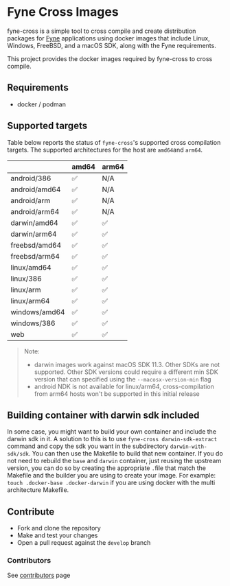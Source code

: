 # Fyne Cross Images

fyne-cross is a simple tool to cross compile and create distribution packages
for [Fyne](https://fyne.io) applications using docker images that include Linux, 
Windows, FreeBSD, and a macOS SDK, along with the Fyne
requirements.

This project provides the docker images required by fyne-cross to cross compile.

## Requirements

- docker / podman

## Supported targets

Table below reports the status of `fyne-cross`'s supported cross compilation targets.
The supported architectures for the host are `amd64`and `arm64`. 

|                | amd64              | arm64 |
| -------------- | ------------------ | ----- |
| android/386    | :white_check_mark: |  N/A  |
| android/amd64  | :white_check_mark: |  N/A  |
| android/arm    | :white_check_mark: |  N/A  |
| android/arm64  | :white_check_mark: |  N/A  |
| darwin/amd64   | :white_check_mark: | :white_check_mark: |
| darwin/arm64   | :white_check_mark: | :white_check_mark: |
| freebsd/amd64  | :white_check_mark: | :white_check_mark: |
| freebsd/arm64  | :white_check_mark: | :white_check_mark: |
| linux/amd64    | :white_check_mark: | :white_check_mark: |
| linux/386      | :white_check_mark: | :white_check_mark: |
| linux/arm      | :white_check_mark: | :white_check_mark: |
| linux/arm64    | :white_check_mark: | :white_check_mark: |
| windows/amd64  | :white_check_mark: | :white_check_mark: |
| windows/386    | :white_check_mark: | :white_check_mark: |
| web            | :white_check_mark: | :white_check_mark: |

> Note: 
> - darwin images work against macOS SDK 11.3. Other SDKs are not supported.
> Other SDK versions could require a different min SDK version that can specified using the `--macosx-version-min` flag
> - android NDK is not available for linux/arm64, cross-compilation from arm64 hosts won't be supported in this initial release

## Building container with darwin sdk included

In some case, you might want to build your own container and include the darwin sdk in it. A solution to this is to use
`fyne-cross darwin-sdk-extract` command and copy the sdk you want in the subdirectory `darwin-with-sdk/sdk`. You can then use
the Makefile to build that new container. If you do not need to rebuild the `base` and `darwin` container, just reusing the
upstream version, you can do so by creating the appropriate `.`file that match the Makefile and the builder you are using to
create your image. For example: `touch .docker-base .docker-darwin` if you are using docker with the multi architecture Makefile.

## Contribute

- Fork and clone the repository
- Make and test your changes
- Open a pull request against the `develop` branch

### Contributors

See [contributors](https://github.com/fyne-io/fyne-cross-images/graphs/contributors) page

